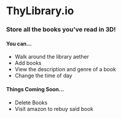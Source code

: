 # ThyLibrary.io

### Store all the books you've read in 3D!

#### You can...
- Walk around the library aether
- Add books
- View the description and genre of a book
- Change the time of day

#### Things Coming Soon...
- Delete Books
- Visit amazon to rebuy said book
